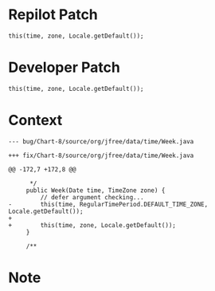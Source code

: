 # Repilot Patch

```
this(time, zone, Locale.getDefault());
```

# Developer Patch

```
this(time, zone, Locale.getDefault());
```

# Context

```
--- bug/Chart-8/source/org/jfree/data/time/Week.java

+++ fix/Chart-8/source/org/jfree/data/time/Week.java

@@ -172,7 +172,8 @@

      */
     public Week(Date time, TimeZone zone) {
         // defer argument checking...
-        this(time, RegularTimePeriod.DEFAULT_TIME_ZONE, Locale.getDefault());
+
+        this(time, zone, Locale.getDefault());
     }
 
     /**
```

# Note


